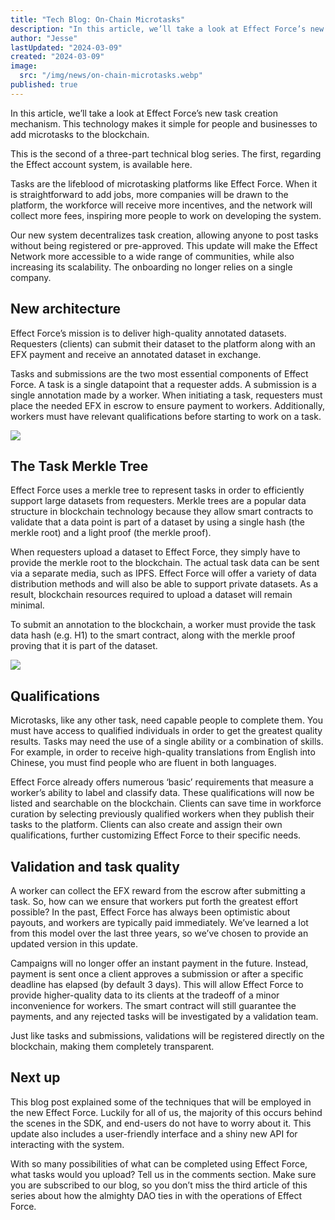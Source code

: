 ```yaml
---
title: "Tech Blog: On-Chain Microtasks"
description: "In this article, we’ll take a look at Effect Force’s new task creation mechanism. This technology makes it simple for people and businesses to add microtasks to the blockchain."
author: "Jesse"
lastUpdated: "2024-03-09"
created: "2024-03-09"
image:
  src: "/img/news/on-chain-microtasks.webp"
published: true
---
```


In this article, we’ll take a look at Effect Force’s new task creation mechanism. This technology makes it simple for people and businesses to add microtasks to the blockchain.

This is the second of a three-part technical blog series. The first, regarding the Effect account system, is available here.

Tasks are the lifeblood of microtasking platforms like Effect Force. When it is straightforward to add jobs, more companies will be drawn to the platform, the workforce will receive more incentives, and the network will collect more fees, inspiring more people to work on developing the system.

Our new system decentralizes task creation, allowing anyone to post tasks without being registered or pre-approved. This update will make the Effect Network more accessible to a wide range of communities, while also increasing its scalability. The onboarding no longer relies on a single company.

## New architecture

Effect Force’s mission is to deliver high-quality annotated datasets. Requesters (clients) can submit their dataset to the platform along with an EFX payment and receive an annotated dataset in exchange.

Tasks and submissions are the two most essential components of Effect Force. A task is a single datapoint that a requester adds. A submission is a single annotation made by a worker. When initiating a task, requesters must place the needed EFX in escrow to ensure payment to workers. Additionally, workers must have relevant qualifications before starting to work on a task.

![](https://miro.medium.com/v2/resize:fit:720/format:webp/0*L5h3pmMuuVv_xzXN)

## The Task Merkle Tree

Effect Force uses a merkle tree to represent tasks in order to efficiently support large datasets from requesters. Merkle trees are a popular data structure in blockchain technology because they allow smart contracts to validate that a data point is part of a dataset by using a single hash (the merkle root) and a light proof (the merkle proof).

When requesters upload a dataset to Effect Force, they simply have to provide the merkle root to the blockchain. The actual task data can be sent via a separate media, such as IPFS. Effect Force will offer a variety of data distribution methods and will also be able to support private datasets. As a result, blockchain resources required to upload a dataset will remain minimal.

To submit an annotation to the blockchain, a worker must provide the task data hash (e.g. H1) to the smart contract, along with the merkle proof proving that it is part of the dataset.

![](https://miro.medium.com/v2/resize:fit:720/format:webp/0*KN7ukC8BGj7pcwKF)

## Qualifications

Microtasks, like any other task, need capable people to complete them. You must have access to qualified individuals in order to get the greatest quality results. Tasks may need the use of a single ability or a combination of skills. For example, in order to receive high-quality translations from English into Chinese, you must find people who are fluent in both languages.

Effect Force already offers numerous ‘basic’ requirements that measure a worker’s ability to label and classify data. These qualifications will now be listed and searchable on the blockchain. Clients can save time in workforce curation by selecting previously qualified workers when they publish their tasks to the platform. Clients can also create and assign their own qualifications, further customizing Effect Force to their specific needs.

## Validation and task quality

A worker can collect the EFX reward from the escrow after submitting a task. So, how can we ensure that workers put forth the greatest effort possible? In the past, Effect Force has always been optimistic about payouts, and workers are typically paid immediately. We’ve learned a lot from this model over the last three years, so we’ve chosen to provide an updated version in this update.

Campaigns will no longer offer an instant payment in the future. Instead, payment is sent once a client approves a submission or after a specific deadline has elapsed (by default 3 days). This will allow Effect Force to provide higher-quality data to its clients at the tradeoff of a minor inconvenience for workers. The smart contract will still guarantee the payments, and any rejected tasks will be investigated by a validation team.

Just like tasks and submissions, validations will be registered directly on the blockchain, making them completely transparent.

## Next up

This blog post explained some of the techniques that will be employed in the new Effect Force. Luckily for all of us, the majority of this occurs behind the scenes in the SDK, and end-users do not have to worry about it. This update also includes a user-friendly interface and a shiny new API for interacting with the system.

With so many possibilities of what can be completed using Effect Force, what tasks would you upload? Tell us in the comments section. Make sure you are subscribed to our blog, so you don’t miss the third article of this series about how the almighty DAO ties in with the operations of Effect Force.
